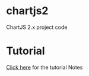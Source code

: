# chartjs2
ChartJS 2.x project code

# Tutorial
[Click here](https://www.dyclassroom.com/chartjs/getting-started) for the tutorial Notes
